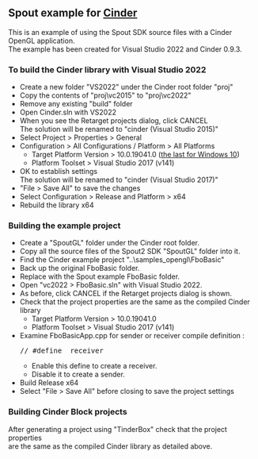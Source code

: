 ## Spout example for [Cinder](https://libcinder.org)

This is an example of using the Spout SDK source files with a Cinder OpenGL application.\
The example has been created for Visual Studio 2022 and Cinder 0.9.3.

### To build the Cinder library with Visual Studio 2022

- Create a new folder "VS2022" under the Cinder root folder "proj"
- Copy the contents of "proj\vc2015" to "proj\vc2022"
- Remove any existing "build" folder
- Open Cinder.sln with VS2022
- When you see the Retarget projects dialog, click CANCEL\
The solution will be renamed to "cinder (Visual Studio 2015)"
- Select Project > Properties > General
- Configuration > All Configurations / Platform > All Platforms
  - Target Platform Version > 10.0.19041.0 ([the last for Windows 10](https://developer.microsoft.com/en-us/windows/downloads/sdk-archive/))
  - Platform Toolset > Visual Studio 2017 (v141)
- OK to establish settings\
The solution will be renamed to "cinder (Visual Studio 2017)"
- "File > Save All" to save the changes
- Select Configuration > Release and Platform > x64
- Rebuild the library x64

### Building the example project

- Create a "SpoutGL" folder under the Cinder root folder.
- Copy all the source files of the Spout2 SDK "SpoutGL" folder into it.
- Find the Cinder example project "..\samples\_opengl\FboBasic"
- Back up the original FboBasic folder.
- Replace with the Spout example FboBasic folder.
- Open "vc2022 > FboBasic.sln" with Visual Studio 2022.
- As before, click CANCEL if the Retarget projects dialog is shown.
- Check that the project properties are the same as the compiled Cinder library
  - Target Platform Version > 10.0.19041.0
  - Platform Toolset > Visual Studio 2017 (v141)
- Examine FboBasicApp.cpp for sender or receiver compile definition :
  <pre>// #define _receiver</pre>
  - Enable this define to create a receiver.
  - Disable it to create a sender.
- Build Release x64
- Select "File > Save All" before closing to save the project settings

### Building Cinder Block projects

After generating a project using "TinderBox" check that the project properties\
are the same as the compiled Cinder library as detailed above.


